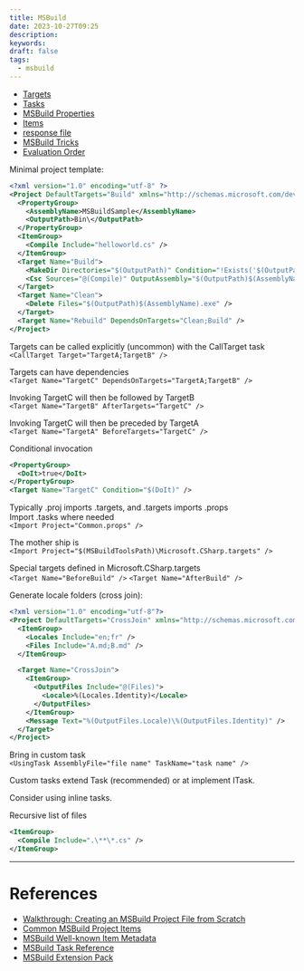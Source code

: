 ```yaml
---
title: MSBuild
date: 2023-10-27T09:25
description: 
keywords: 
draft: false
tags:
  - msbuild
---
```

- [Targets](/study/factoids/computer/microsoft/msbuild/targets)
- [Tasks](/study/factoids/computer/microsoft/msbuild/tasks)
- [MSBuild Properties](/study/factoids/computer/microsoft/msbuild/msbuild-properties)
- [Items](/study/factoids/computer/microsoft/msbuild/items)
- [response file](/study/factoids/)
- [MSBuild Tricks](/study/factoids/computer/microsoft/msbuild/msbuild-tricks)
- [Evaluation Order](/study/factoids/computer/microsoft/msbuild/evaluation-order)

Minimal project template:  
```xml
<?xml version="1.0" encoding="utf-8" ?>
<Project DefaultTargets="Build" xmlns="http://schemas.microsoft.com/developer/msbuild/2003">  
  <PropertyGroup>  
    <AssemblyName>MSBuildSample</AssemblyName>  
    <OutputPath>Bin\</OutputPath>  
  </PropertyGroup>  
  <ItemGroup>  
    <Compile Include="helloworld.cs" />
  </ItemGroup>  
  <Target Name="Build">  
    <MakeDir Directories="$(OutputPath)" Condition="!Exists('$(OutputPath)')" />
    <Csc Sources="@(Compile)" OutputAssembly="$(OutputPath)$(AssemblyName).exe" />
  </Target>  
  <Target Name="Clean">  
    <Delete Files="$(OutputPath)$(AssemblyName).exe" />
  </Target>  
  <Target Name="Rebuild" DependsOnTargets="Clean;Build" />
</Project>  
```

Targets can be called explicitly (uncommon) with the CallTarget task  
`<CallTarget Target="TargetA;TargetB" />`

Targets can have dependencies  
`<Target Name="TargetC" DependsOnTargets="TargetA;TargetB" />`

Invoking TargetC will then be followed by TargetB  
`<Target Name="TargetB" AfterTargets="TargetC" />`

Invoking TargetC will then be preceded by TargetA  
`<Target Name="TargetA" BeforeTargets="TargetC" />`

Conditional invocation  
```xml
<PropertyGroup>
  <DoIt>true</DoIt>
</PropertyGroup>
<Target Name="TargetC" Condition="$(DoIt)" />
```

Typically .proj imports .targets, and .targets imports .props  
Import .tasks where needed  
`<Import Project="Common.props" />`

The mother ship is  
`<Import Project="$(MSBuildToolsPath)\Microsoft.CSharp.targets" />`

Special targets defined in Microsoft.CSharp.targets  
`<Target Name="BeforeBuild" />`
`<Target Name="AfterBuild" />`

Generate locale folders (cross join):  
```xml
<?xml version="1.0" encoding="utf-8"?>
<Project DefaultTargets="CrossJoin" xmlns="http://schemas.microsoft.com/developer/msbuild/2003">
  <ItemGroup>
    <Locales Include="en;fr" />
    <Files Include="A.md;B.md" />
  </ItemGroup>

  <Target Name="CrossJoin">
    <ItemGroup>
      <OutputFiles Include="@(Files)">
        <Locale>%(Locales.Identity)</Locale>
      </OutputFiles>
    </ItemGroup>
    <Message Text="%(OutputFiles.Locale)\%(OutputFiles.Identity)" />
  </Target>
</Project>
```

Bring in custom task  
`<UsingTask AssemblyFile="file name" TaskName="task name" />`

Custom tasks extend Task (recommended) or at implement ITask.

Consider using inline tasks.

Recursive list of files
```xml
<ItemGroup>
  <Compile Include=".\**\*.cs" />
</ItemGroup>
```


---
# References

- [Walkthrough: Creating an MSBuild Project File from Scratch](https://msdn.microsoft.com/en-us/library/dd576348.aspx)  
- [Common MSBuild Project Items](https://msdn.microsoft.com/en-us/library/bb629388.aspx")  
- [MSBuild Well-known Item Metadata](https://msdn.microsoft.com/en-us/library/ms164313.aspx)  
- [MSBuild Task Reference](https://msdn.microsoft.com/en-us/library/7z253716.aspx)  
- [MSBuild Extension Pack](https://github.com/mikefourie/MSBuildExtensionPack")

